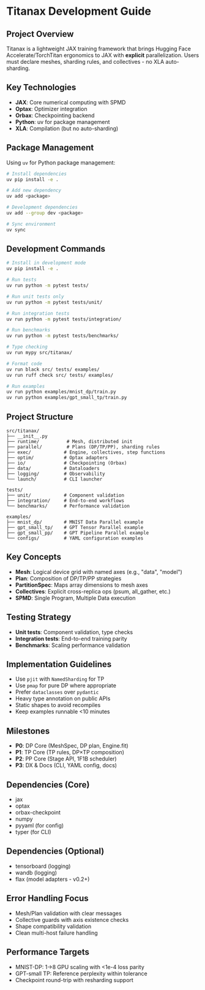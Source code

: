 # Titanax Development Guide

## Project Overview
Titanax is a lightweight JAX training framework that brings Hugging Face Accelerate/TorchTitan ergonomics to JAX with **explicit** parallelization. Users must declare meshes, sharding rules, and collectives - no XLA auto-sharding.

## Key Technologies
- **JAX**: Core numerical computing with SPMD
- **Optax**: Optimizer integration
- **Orbax**: Checkpointing backend
- **Python**: uv for package management
- **XLA**: Compilation (but no auto-sharding)

## Package Management
Using `uv` for Python package management:
```bash
# Install dependencies
uv pip install -e .

# Add new dependency
uv add <package>

# Development dependencies
uv add --group dev <package>

# Sync environment
uv sync
```

## Development Commands
```bash
# Install in development mode
uv pip install -e .

# Run tests
uv run python -m pytest tests/

# Run unit tests only
uv run python -m pytest tests/unit/

# Run integration tests
uv run python -m pytest tests/integration/

# Run benchmarks
uv run python -m pytest tests/benchmarks/

# Type checking
uv run mypy src/titanax/

# Format code
uv run black src/ tests/ examples/
uv run ruff check src/ tests/ examples/

# Run examples
uv run python examples/mnist_dp/train.py
uv run python examples/gpt_small_tp/train.py
```

## Project Structure
```
src/titanax/
├── __init__.py
├── runtime/          # Mesh, distributed init
├── parallel/         # Plans (DP/TP/PP), sharding rules
├── exec/            # Engine, collectives, step functions
├── optim/           # Optax adapters
├── io/              # Checkpointing (Orbax)
├── data/            # Dataloaders
├── logging/         # Observability
└── launch/          # CLI launcher

tests/
├── unit/            # Component validation
├── integration/     # End-to-end workflows  
└── benchmarks/      # Performance validation

examples/
├── mnist_dp/        # MNIST Data Parallel example
├── gpt_small_tp/    # GPT Tensor Parallel example
├── gpt_small_pp/    # GPT Pipeline Parallel example
└── configs/         # YAML configuration examples
```

## Key Concepts
- **Mesh**: Logical device grid with named axes (e.g., "data", "model")
- **Plan**: Composition of DP/TP/PP strategies
- **PartitionSpec**: Maps array dimensions to mesh axes
- **Collectives**: Explicit cross-replica ops (psum, all_gather, etc.)
- **SPMD**: Single Program, Multiple Data execution


## Testing Strategy
- **Unit tests**: Component validation, type checks
- **Integration tests**: End-to-end training parity
- **Benchmarks**: Scaling performance validation

## Implementation Guidelines
- Use `pjit` with `NamedSharding` for TP
- Use `pmap` for pure DP where appropriate
- Prefer `dataclasses` over `pydantic`
- Heavy type annotation on public APIs
- Static shapes to avoid recompiles
- Keep examples runnable <10 minutes

## Milestones
- **P0**: DP Core (MeshSpec, DP plan, Engine.fit)
- **P1**: TP Core (TP rules, DP×TP composition)
- **P2**: PP Core (Stage API, 1F1B scheduler)
- **P3**: DX & Docs (CLI, YAML config, docs)

## Dependencies (Core)
- jax
- optax
- orbax-checkpoint
- numpy
- pyyaml (for config)
- typer (for CLI)

## Dependencies (Optional)
- tensorboard (logging)
- wandb (logging)
- flax (model adapters - v0.2+)

## Error Handling Focus
- Mesh/Plan validation with clear messages
- Collective guards with axis existence checks
- Shape compatibility validation
- Clean multi-host failure handling

## Performance Targets
- MNIST-DP: 1→8 GPU scaling with <1e-4 loss parity
- GPT-small TP: Reference perplexity within tolerance
- Checkpoint round-trip with resharding support
